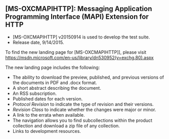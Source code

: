 ## [MS-OXCMAPIHTTP]: Messaging Application Programming Interface (MAPI) Extension for HTTP
- [MS-OXCMAPIHTTP] v20150914 is used to develop the test suite. 
- Release date, 9/14/2015.

To find the new landing page for [MS-OXCMAPIHTTP]], please visit https://msdn.microsoft.com/en-us/library/dn530952(v=exchg.80).aspx

The new landing page includes the following:
- The ability to download the preview, published, and previous versions of the documents in PDF and .docx format.
- A short abstract describing the document.
- An RSS subscription.
- Published dates for each version.
- *Protocol Revision* to indicate the type of revision and their versions.
- *Revision Class* to indicate whether the changes were major or minor.
- A link to the errata when available.
- The navigation allows you to find subcollections within the product collection and download a zip file of any collection.
- Links to development resources.